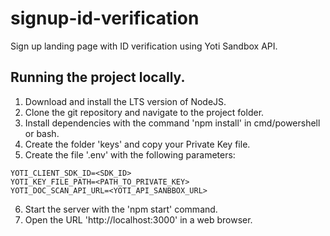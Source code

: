 # signup-id-verification

Sign up landing page with ID verification using Yoti Sandbox API.

## Running the project locally.

1. Download and install the LTS version of NodeJS.
2. Clone the git repository and navigate to the project folder.
3. Install dependencies with the command 'npm install' in cmd/powershell or bash.
4. Create the folder 'keys' and copy your Private Key file.
5. Create the file '.env' with the following parameters:
```
YOTI_CLIENT_SDK_ID=<SDK_ID>
YOTI_KEY_FILE_PATH=<PATH_TO_PRIVATE_KEY>
YOTI_DOC_SCAN_API_URL=<YOTI_API_SANBBOX_URL>
```
6. Start the server with the 'npm start' command.
7. Open the URL 'http://localhost:3000' in a web browser.
